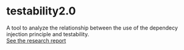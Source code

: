 # testability2.0

A tool to analyze the relationship between the use of the dependecy injection principle and testability.</br>
[See the research report](report/testability.pdf)

